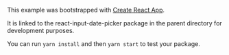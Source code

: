 This example was bootstrapped with [Create React App](https://github.com/facebook/create-react-app).

It is linked to the react-input-date-picker package in the parent directory for development purposes.

You can run `yarn install` and then `yarn start` to test your package.

